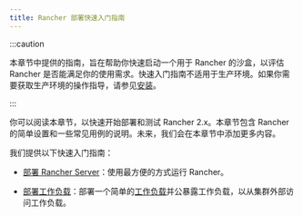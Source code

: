 ```yaml
---
title: Rancher 部署快速入门指南
---
```


:::caution

本章节中提供的指南，旨在帮助你快速启动一个用于 Rancher 的沙盒，以评估 Rancher 是否能满足你的使用需求。快速入门指南不适用于生产环境。如果你需要获取生产环境的操作指导，请参见[安装](../installation-and-upgrade/installation-and-upgrade.md)。

:::

你可以阅读本章节，以快速开始部署和测试 Rancher 2.x。本章节包含 Rancher 的简单设置和一些常见用例的说明。未来，我们会在本章节中添加更多内容。

我们提供以下快速入门指南：

- [部署 Rancher Server](deploy-rancher-manager/deploy-rancher-manager.md)：使用最方便的方式运行 Rancher。

- [部署工作负载](deploy-workloads/deploy-workloads.md)：部署一个简单的[工作负载](https://kubernetes.io/docs/concepts/workloads/)并公暴露工作负载，以从集群外部访问工作负载。
